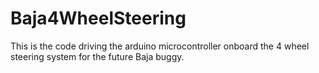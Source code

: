 # Baja4WheelSteering
This is the code driving the arduino microcontroller onboard the 4 wheel steering system for the future Baja buggy.
